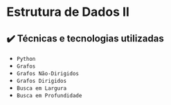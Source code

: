 # Estrutura de Dados II

## ✔️ Técnicas e tecnologias utilizadas

- ``Python``
- ``Grafos``
- ``Grafos Não-Dirigidos``
- ``Grafos Dirigidos``
- ``Busca em Largura``
- ``Busca em Profundidade``
